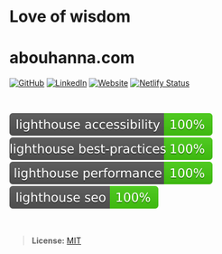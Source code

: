 
# Love of wisdom
# abouhanna.com

[![GitHub](https://img.shields.io/badge/GitHub-kevinabouhanna-0366d6.svg)](https://github.com/kevinabouhanna) [![LinkedIn](https://img.shields.io/badge/LinkedIn-@kevinabouhanna-1DA1F2.svg)](https://www.linkedin.com/in/kevinabouhanna/) [![Website](https://img.shields.io/badge/Website-abouhanna.com-4B86AF.svg)](https://abouhanna.com) [![Netlify Status](https://api.netlify.com/api/v1/badges/fd7c431a-df07-42f2-8a32-94336a203579/deploy-status)](https://app.netlify.com/sites/abouhanna/deploys)

<br/>

![Lighthouse Accessibility](public/assets/accessibility.svg)
![Lighthouse Best Practices](public/assets/best-practices.svg)
![Lighthouse Performance](public/assets/performance.svg)
![Lighthouse SEO](public/assets/seo.svg)

<br/>

> **License:** [MIT](https://github.com/kevinabouhanna/abouhanna/blob/main/LICENSE.txt)
